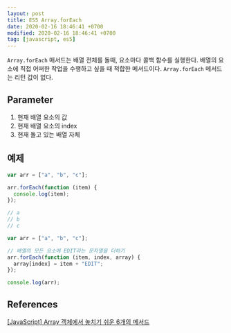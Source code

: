 ```yaml
---
layout: post
title: ES5 Array.forEach
date: 2020-02-16 18:46:41 +0700
modified: 2020-02-16 18:46:41 +0700
tag: [javascript, es5]
---
```


`Array.forEach` 매서드는 배열 전체를 돌때, 요소마다 콜백 함수를 실행한다. 배열의 요소에 직접 어떠한 작업을 수행하고 싶을 때 적합한 메서드이다. `Array.forEach` 메서드는 리턴 값이 없다.

## Parameter

1. 현재 배열 요소의 값
2. 현재 배열 요소의 index
3. 현재 돌고 있는 배열 자체

## 예제

```javascript
var arr = ["a", "b", "c"];

arr.forEach(function (item) {
  console.log(item);
});

// a
// b
// c
```

```javascript
var arr = ["a", "b", "c"];

// 배열의 모든 요소에 EDIT라는 문자열을 더하기
arr.forEach(function (item, index, array) {
  array[index] = item + "EDIT";
});

console.log(arr);
```

## References
[[JavaScript] Array 객체에서 놓치기 쉬운 6개의 메서드](https://programmingsummaries.tistory.com/357)
